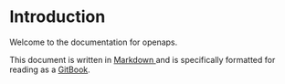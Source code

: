 # Introduction 

Welcome to the documentation for openaps.

This document is written in [Markdown ](http://daringfireball.net/projects/markdown/) and is specifically formatted for reading as a [GitBook](https://www.gitbook.com/). 